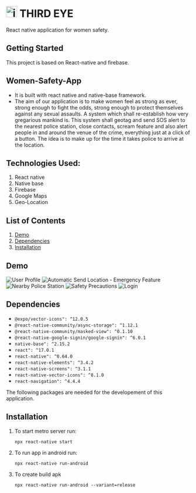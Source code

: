 # <img src= "https://i.ibb.co/QbQPgtH/eyelogo.png" alt= "icon" width=30> THIRD EYE 

React native application for women safety.

## Getting Started

This project is based on React-native and firebase.

## Women-Safety-App

- It is built with react native and native-base framework.
- The aim of our application is to make women feel as strong as ever, strong enough to fight the odds, strong enough to protect themselves against any sexual assaults. A system which shall re-establish how very gregarious mankind is. This system shall geotag and send SOS alert to the nearest police station, close contacts, scream feature and also alert people in and around the venue of the crime, everything just at a click of a button. The idea is to make up for the time it takes police to arrive at the location.

## Technologies Used:
1.	React native
2.	Native base
3.	Firebase
4.	Google Maps
5.	Geo-Location

## List of Contents
1. [Demo](#demo)
2. [Dependencies](#dependencies)
3. [Installation](#installation)

## Demo

![User Profile](https://github.com/lovishtater/coding-wizards/blob/main/Profile.jpeg)
![Automatic Send Location - Emergency Feature](https://github.com/lovishtater/coding-wizards/blob/main/automaticsendlocation.jpeg)
![Nearby Police Station](https://github.com/lovishtater/coding-wizards/blob/main/nearbypolice.jpeg)
![Safety Precautions](https://github.com/lovishtater/coding-wizards/blob/main/safetyinfo.jpeg)
![Login](https://github.com/lovishtater/coding-wizards/blob/main/login.jpeg)

## Dependencies
- `@expo/vector-icons": ^12.0.5`
- `@react-native-community/async-storage": ^1.12.1`
- `@react-native-community/masked-view": ^0.1.10`
- `@react-native-google-signin/google-signin": ^6.0.1`
- `native-base": ^2.15.2`
- `react": ^17.0.1`
- `react-native": ^0.64.0`
- `react-native-elements": ^3.4.2`
- `react-native-screens": ^3.1.1`
- `react-native-vector-icons": ^8.1.0`
- `react-navigation": ^4.4.4`

The following packages are needed for the developement of this application.

## Installation

1. To start metro server run:

   ```
   npx react-native start

   ```

2. To run app in android run:

   ```
   npx react-native run-android

   ```

3. To create build apk
   ```
   npx react-native run-android --variant=release
   ```



